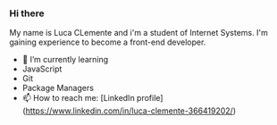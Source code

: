 ### Hi there 
My name is Luca CLemente and i'm a student  of Internet Systems. I'm gaining experience to become a front-end developer. 


- 🌱 I’m currently learning
- JavaScript
- Git
- Package Managers
- 📫 How to reach me: 
[LinkedIn profile] (https://www.linkedin.com/in/luca-clemente-366419202/)


